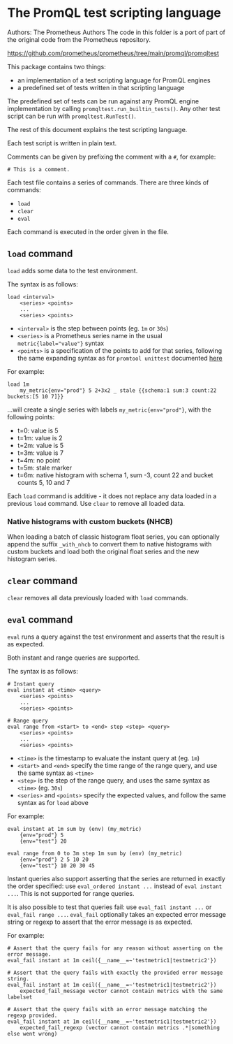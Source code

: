 # The PromQL test scripting language
Authors: The Prometheus Authors
The code in this folder is a port of part of the original code from the Prometheus repository.

https://github.com/prometheus/prometheus/tree/main/promql/promqltest


This package contains two things:

* an implementation of a test scripting language for PromQL engines
* a predefined set of tests written in that scripting language

The predefined set of tests can be run against any PromQL engine implementation by calling `promqltest.run_builtin_tests()`.
Any other test script can be run with `promqltest.RunTest()`.

The rest of this document explains the test scripting language.

Each test script is written in plain text.

Comments can be given by prefixing the comment with a `#`, for example:

```
# This is a comment.
```

Each test file contains a series of commands. There are three kinds of commands:

* `load`
* `clear`
* `eval`

Each command is executed in the order given in the file.

## `load` command

`load` adds some data to the test environment.

The syntax is as follows:

```
load <interval>
    <series> <points>
    ...
    <series> <points>
```

* `<interval>` is the step between points (eg. `1m` or `30s`)
* `<series>` is a Prometheus series name in the usual `metric{label="value"}` syntax
* `<points>` is a specification of the points to add for that series, following the same expanding syntax as for `promtool unittest` documented [here](../../docs/configuration/unit_testing_rules.md#series)

For example:

```
load 1m
    my_metric{env="prod"} 5 2+3x2 _ stale {{schema:1 sum:3 count:22 buckets:[5 10 7]}}
```

...will create a single series with labels `my_metric{env="prod"}`, with the following points:

* t=0: value is 5
* t=1m: value is 2
* t=2m: value is 5
* t=3m: value is 7
* t=4m: no point
* t=5m: stale marker
* t=6m: native histogram with schema 1, sum -3, count 22 and bucket counts 5, 10 and 7

Each `load` command is additive - it does not replace any data loaded in a previous `load` command.
Use `clear` to remove all loaded data.

### Native histograms with custom buckets (NHCB)

When loading a batch of classic histogram float series, you can optionally append the suffix `_with_nhcb` to convert them to native histograms with custom buckets and load both the original float series and the new histogram series.

## `clear` command

`clear` removes all data previously loaded with `load` commands.

## `eval` command

`eval` runs a query against the test environment and asserts that the result is as expected.

Both instant and range queries are supported.

The syntax is as follows:

```
# Instant query
eval instant at <time> <query>
    <series> <points>
    ...
    <series> <points>
    
# Range query
eval range from <start> to <end> step <step> <query>
    <series> <points>
    ...
    <series> <points>
```

* `<time>` is the timestamp to evaluate the instant query at (eg. `1m`)
* `<start>` and `<end>` specify the time range of the range query, and use the same syntax as `<time>`
* `<step>` is the step of the range query, and uses the same syntax as `<time>` (eg. `30s`)
* `<series>` and `<points>` specify the expected values, and follow the same syntax as for `load` above

For example:

```
eval instant at 1m sum by (env) (my_metric)
    {env="prod"} 5
    {env="test"} 20
    
eval range from 0 to 3m step 1m sum by (env) (my_metric)
    {env="prod"} 2 5 10 20
    {env="test"} 10 20 30 45
```

Instant queries also support asserting that the series are returned in exactly the order specified: use `eval_ordered instant ...` instead of `eval instant ...`.
This is not supported for range queries.

It is also possible to test that queries fail: use `eval_fail instant ...` or `eval_fail range ...`.
`eval_fail` optionally takes an expected error message string or regexp to assert that the error message is as expected.

For example:

```
# Assert that the query fails for any reason without asserting on the error message.
eval_fail instant at 1m ceil({__name__=~'testmetric1|testmetric2'})

# Assert that the query fails with exactly the provided error message string.
eval_fail instant at 1m ceil({__name__=~'testmetric1|testmetric2'})
    expected_fail_message vector cannot contain metrics with the same labelset

# Assert that the query fails with an error message matching the regexp provided.
eval_fail instant at 1m ceil({__name__=~'testmetric1|testmetric2'})
    expected_fail_regexp (vector cannot contain metrics .*|something else went wrong)
```